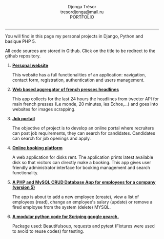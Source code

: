 <div align="center">Djonga Trésor</div>
<div align="center">tresordjonga@mail.ru</div> 
<div align="center">PORTFOLIO</div> <br />
<hr>

<p> You will find in this page my personal projects in Django, Python and basique PHP 5. </p>
<p> All code sources are stored in Github. Click on the title to be redirect to the github repository.</p>

<ol>
  <li><a href="https://rosert1984.pythonanywhere.com"><strong>Personal website</strong></a>
      <p> This website has a full functionalities of an application: navigation, contact form, registration, authentication and users management.</p>
  </li>
   <li><a href="https://github.com/Rosert2019/Agregator_headlines"><strong>Web based aggregator of french presses headlines</strong></a>
      <p>This app collects for the last 24 hours the headlines from tweeter API for main french presses (Le monde, 20 minutes, les Echos,...) and goes into websites for images scrapping.</p>
  </li>
     <li><a href="https://github.com/Rosert2019/jobs_portail"><strong>Job portail</strong></a>
       <p>  The objective of project is to develop an online portal where recruiters can post job requirements, they can search for candidates. Candidates can search for job openings and apply. </p>
  </li>
  
   <li><a href="https://github.com/Rosert2019/disques_rent"><strong>Online booking platform</strong></a>
      <p> A web application for disks rent. The application prints latest available disk so that visitors can directly make a booking. This app gives user friendly administrator interface for booking management and search functionality.</p>
  </li>
  
  <li><a href=""><strong> A PHP and MySQL CRUD Database App for employees for a company (version 5) </strong></a>
      <p> The app is about to add a new employee (create), view a list of employees (read), change an employee's salary (update) or remove a fired employee from the   system (delete) MYSQL.</p>
  </li>
  
  <li><a href="https://github.com/Rosert2019/centrica"><strong>A modular python code for  Scriping google qearch.</strong></a>
      <p> Package used: Beautifulsoup, requests and pytest (Fixtures were used to avoid to reuse codes) for testing.</p>
  </li>
  
</ol>
